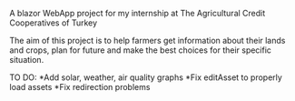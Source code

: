 A blazor WebApp project for my internship at The Agricultural Credit Cooperatives of Turkey 

The aim of this project is to help farmers get information about their lands and crops, plan for future and make the best choices for their specific situation.

TO DO:
*Add solar, weather, air quality graphs
*Fix editAsset to properly load assets
*Fix redirection problems
